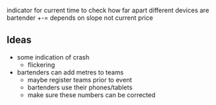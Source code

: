 indicator for current time to check how far apart different devices are
bartender +-= depends on slope not current price

## Ideas
- some indication of crash
  - flickering
- bartenders can add metres to teams
  - maybe register teams prior to event
  - bartenders use their phones/tablets
  - make sure these numbers can be corrected